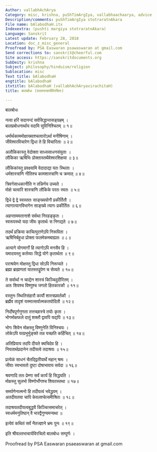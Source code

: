 ```yaml
---
Author: vallabhAchArya
Category: misc, krishna, puShTimArgIya, vallabhaachaarya, advice
Description/comments: puShTimArgIya stotraratnAkara
File name: bAlabodhaH.itx
Indexextra: (pushti margiya stotraratnAkara)
Language: Sanskrit
Latest update: February 28, 2018
Location: doc_z_misc_general
Proofread by: PSA Easwaran psawaswaran at gmail.com
Send corrections to: sanskrit@cheerful.com
Site access: https://sanskritdocuments.org
SubDeity: krishna
Subject: philosophy/hinduism/religion
Sublocation: misc
Text title: bAlabodhaH
engtitle: bAlabodhaH
itxtitle: bAlabodhaH (vallabhAchAryavirachitaH)
title: बालबोधः (वल्लभाचार्यविरचितः)

---
```

  
 बालबोधः   
  
नत्वा हरिं सदानन्दं सर्वसिद्धान्तसङ्ग्रहम् ।  
बालप्रबोधनार्थाय वदामि सुविनिश्चितम् ॥ १॥  
  
धर्मार्थकाममोक्षाख्याश्चत्वारोऽर्था मनीषिणाम् ।  
जीवेश्वरविचारेण द्विधा ते हि विचारिताः ॥ २॥  
  
अलौकिकास्तु वेदोक्ता साध्यसाधनसंयुताः ।  
लौकिका ऋषिभिः प्रोक्तास्तथैवेश्वरशिक्षया ॥ ३॥  
  
लौकिकांस्तु प्रवक्ष्यामि वेदादाद्या यतः स्थिताः ।  
धर्मशास्त्राणि नीतिश्च कामशास्त्राणि च क्रमात् ॥ ४॥  
  
त्रिवर्गसाधकानीति न तन्निर्णय उच्यते ।  
मोक्षे चत्वारि शास्त्राणि लौकिके परतः स्वतः ॥ ५॥  
  
द्विधे द्वे द्वे स्वस्ततः साङ्ख्ययोगौ प्रकीर्तितौ ।  
त्यागात्यागविभागेन साङ्ख्ये त्यागः प्रकीर्तितः ॥ ६॥  
  
अहन्ताममतानाशे सर्वथा निरहङ्कृतः ।  
स्वरूपस्थो यदा जीवः कृतार्थः स निगद्यते ॥ ७॥  
  
तदर्थं प्रक्रिया काचित्पुराणेऽपि निरूपिता ।  
ऋषिभिर्बहुधा प्रोक्ता फलमेकमबाह्यतः ॥ ८॥  
  
अत्यागे योगमार्गो हि त्यागोऽपि मनसैव हि ।  
यमादयस्तु कर्तव्याः सिद्धे योगे कृतार्थता ॥ ९॥  
  
पराश्रयेण मोक्षस्तु द्विधा सोऽपि निरूप्यते ।  
ब्रह्मा ब्राह्मणतां यातस्तद्रूपेण च सेव्यते ॥ १०॥  
  
ते सर्वार्था न चाद्येन शास्त्रं किञ्चिदुदीरितम् ।  
अतः शिवश्च विष्णुश्च जगतो हितकारकौ ॥ ११॥  
  
वस्तुनः स्थितिसंहारौ कार्यौ शास्त्रप्रवर्तकौ ।  
ब्रह्मैव तादृशं यस्मात्सर्वात्मकतयोदितौ ॥ १२॥  
  
निर्दोषपूर्णगुणता तत्तच्छास्त्रे तयोः कृता ।  
भोगमोक्षफले दातुं शक्तौ द्वावपि यद्यपि ॥ १३॥  
  
भोगः शिवेन मोक्षस्तु विष्णुनेति विनिश्चयः ।  
लोकेऽपि यत्प्रभुर्भुङ्क्ते तन्न यच्छति कर्हिचित् ॥ १४॥  
  
अतिप्रियाय तदपि दीयते क्वचिदेव हि ।  
नियतार्थप्रदानेन तदीयत्वे तदाश्रयः ॥ १५॥  
  
प्रत्येकं साधनं चैतद्द्वितीयार्थे महान् श्रमः ।  
जीवाः स्वभावतो दुष्टा दोषाभावाय सर्वदा ॥ १६॥  
  
श्रवणादि ततः प्रेम्णा सर्वं कार्यं हि सिद्ध्यति ।  
मोक्षस्तु सुलभो विष्णोर्भोगश्च शिवतस्तथा ॥ १७॥  
  
समर्पणेनात्मनो हि तदीयत्वं भवेद्ध्रुवम् ।  
अतदीयतया चापि केवलश्चेत्समाश्रितः ॥ १८॥  
  
तदाश्रयतदीयत्वबुद्ध्यै किञ्चित्समाचरेत् ।  
स्वधर्ममनुतिष्ठन् वै भारद्वैगुण्यमन्यथा ॥  
  
इत्येवं कथितं सर्वं नैतज्ज्ञाने भ्रमः पुनः ॥ १९॥  
  
इति श्रीवल्लभाचार्यविरचितो बालबोधः सम्पूर्णः ।  
  
  
Proofread by PSA Easwaran psaeaswaran at gmail.com  
  

